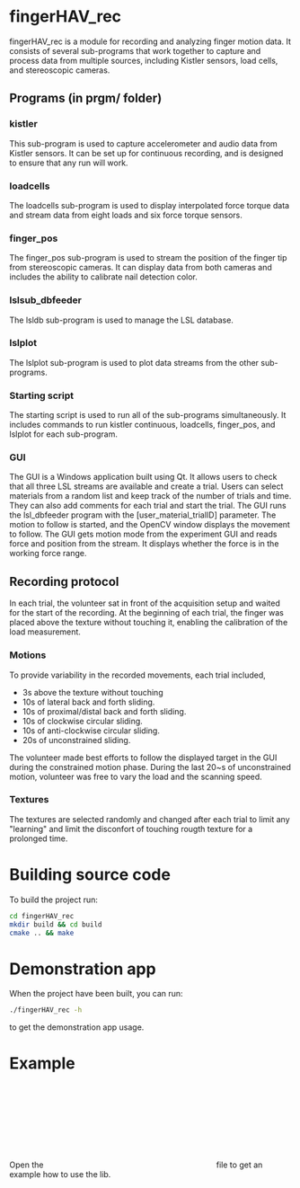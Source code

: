 # fingerHAV_rec
fingerHAV_rec is a module for recording and analyzing finger motion data. It consists of several sub-programs that work together to capture and process data from multiple sources, including Kistler sensors, load cells, and stereoscopic cameras.

##  Programs (in prgm/ folder)
### kistler
This sub-program is used to capture accelerometer and audio data from Kistler sensors. It can be set up for continuous recording, and is designed to ensure that any run will work.

### loadcells
The loadcells sub-program is used to display interpolated force torque data and stream data from eight loads and six force torque sensors.

### finger_pos
The finger_pos sub-program is used to stream the position of the finger tip from stereoscopic cameras. It can display data from both cameras and includes the ability to calibrate nail detection color.

### lslsub_dbfeeder
The lsldb sub-program is used to manage the LSL database.

### lslplot
The lslplot sub-program is used to plot data streams from the other sub-programs.

### Starting script
The starting script is used to run all of the sub-programs simultaneously. It includes commands to run kistler continuous, loadcells, finger_pos, and lslplot for each sub-program.

### GUI

The GUI is a Windows application built using Qt. It allows users to check that all three LSL streams are available and create a trial. Users can select materials from a random list and keep track of the number of trials and time. They can also add comments for each trial and start the trial. The GUI runs the lsl_dbfeeder program with the [user_material_trialID] parameter. The motion to follow is started, and the OpenCV window displays the movement to follow. The GUI gets motion mode from the experiment GUI and reads force and position from the stream. It displays whether the force is in the working force range.


## Recording protocol
In each trial, the volunteer sat in front of the acquisition setup and waited for the start of the recording. At the beginning of each trial, the finger was placed above the texture without touching it, enabling the calibration of the load measurement. 

### Motions
To provide variability in the recorded movements, each trial included,
- 3s above the texture without touching
- 10s of lateral back and forth sliding. 
- 10s of proximal/distal back and forth sliding. 
- 10s of clockwise circular sliding.
- 10s of anti-clockwise circular sliding.
- 20s of unconstrained sliding.


The volunteer made best efforts to follow the displayed target in the GUI during the constrained motion phase. During the last 20~s of unconstrained motion, volunteer was free to vary the load and the scanning speed.

### Textures
The textures are selected randomly and changed after each trial to limit any "learning" and limit the disconfort of touching rougth texture for a prolonged time.



# Building source code

To build the project run:
```bash
cd fingerHAV_rec
mkdir build && cd build
cmake .. && make
```

# Demonstration app

When the project have been built, you can run:
```bash
./fingerHAV_rec -h
```
to get the demonstration app usage.

# Example
Open the ![main.cpp](cpp:src/main.cpp) file to get an example how to use the lib.
